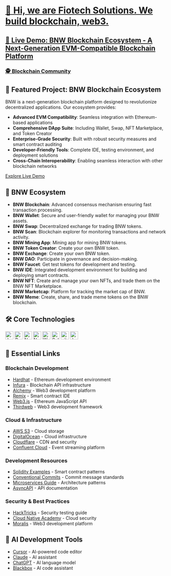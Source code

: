 <div>
  <h1>
    <a href="https://t.me/huancapital" target="_blank">
      👋 Hi, we are Fiotech Solutions. We build blockchain, web3.
    </a>
  </h1>
  <h2>
    <a href="https://evm-blockchain.fiotech.org/" target="_blank">
      🚀 Live Demo: BNW Blockchain Ecosystem - A Next-Generation EVM-Compatible Blockchain Platform
    </a>
  </h2>
  <h3>
    <a href="https://t.me/bscexchange_finance" target="_blank">
      🕵️ Blockchain Community
    </a>
  </h3>
</div>

## 🌟 Featured Project: BNW Blockchain Ecosystem

BNW is a next-generation blockchain platform designed to revolutionize decentralized applications. Our ecosystem provides:

- **Advanced EVM Compatibility**: Seamless integration with Ethereum-based applications
- **Comprehensive DApp Suite**: Including Wallet, Swap, NFT Marketplace, and Token Creator
- **Enterprise-Grade Security**: Built with robust security measures and smart contract auditing
- **Developer-Friendly Tools**: Complete IDE, testing environment, and deployment solutions
- **Cross-Chain Interoperability**: Enabling seamless interaction with other blockchain networks

[Explore Live Demo](https://evm-blockchain.fiotech.org/)

## 🧩 BNW Ecosystem

- **BNW Blockchain**: Advanced consensus mechanism ensuring fast transaction processing.
- **BNW Wallet**: Secure and user-friendly wallet for managing your BNW assets.
- **BNW Swap**: Decentralized exchange for trading BNW tokens.
- **BNW Scan**: Blockchain explorer for monitoring transactions and network activity.
- **BNW Mining App**: Mining app for mining BNW tokens.
- **BNW Token Creator**: Create your own BNW token.
- **BNW Exchange**: Create your own BNW token.
- **BNW DAO**: Participate in governance and decision-making.
- **BNW Faucet**: Get test tokens for development and testing.
- **BNW IDE**: Integrated development environment for building and deploying smart contracts.
- **BNW NFT**: Create and manage your own NFTs, and trade them on the BNW NFT Marketplace.
- **BNW Marketcap**: Platform for tracking the market cap of BNW.
- **BNW Meme**: Create, share, and trade meme tokens on the BNW blockchain.

## 🛠️ Core Technologies

<p>
 <img alt="Javascript" src="https://img.shields.io/badge/JavaScript-323330?style=for-the-badge&logo=javascript&logoColor=F7DF1E"  height="25px"/>
 <img alt="React" src="https://img.shields.io/badge/React-20232A?style=for-the-badge&logo=react&logoColor=61DAFB" height="25px"/>
 <img alt="NextJs" src="https://img.shields.io/badge/Next-black?style=for-the-badge&logo=next.js&logoColor=white" height="25px"/>
 <img alt="Nodejs" src="https://img.shields.io/badge/-Nodejs-43853d?style=flat-square&logo=Node.js&logoColor=white"  height="25px"/>
 <img alt="Web3" src="https://img.shields.io/badge/Web3.js-F16822?style=for-the-badge&logo=web3.js&logoColor=white" height="25px"/>
 <img alt="Solidity" src="https://img.shields.io/badge/Solidity-363636?style=for-the-badge&logo=solidity&logoColor=white" height="25px"/>
 <img alt="git" src="https://img.shields.io/badge/-Git-F05032?style=flat-square&logo=git&logoColor=white" height="25px"/>
 <img alt="docker" src="https://img.shields.io/badge/Docker-2496ED?style=for-the-badge&logo=docker&logoColor=white" height="25px"/>
</p>

## 🔗 Essential Links

### Blockchain Development
- [Hardhat](https://hardhat.org/) - Ethereum development environment
- [Infura](https://www.infura.io/) - Blockchain API infrastructure
- [Alchemy](https://www.alchemy.com) - Web3 development platform
- [Remix](https://remix.ethereum.org) - Smart contract IDE
- [Web3.js](https://web3js.readthedocs.io) - Ethereum JavaScript API
- [Thirdweb](https://thirdweb.com) - Web3 development framework

### Cloud & Infrastructure
- [AWS S3](https://aws.amazon.com/s3/) - Cloud storage
- [DigitalOcean](https://cloud.digitalocean.com/) - Cloud infrastructure
- [Cloudflare](https://dash.cloudflare.com) - CDN and security
- [Confluent Cloud](https://confluent.cloud) - Event streaming platform

### Development Resources
- [Solidity Examples](https://solidity-by-example.org) - Smart contract patterns
- [Conventional Commits](https://conventionalcommits.org) - Commit message standards
- [Microservices Guide](https://microservices.io) - Architecture patterns
- [AsyncAPI](https://studio.asyncapi.com) - API documentation

### Security & Best Practices
- [HackTricks](https://book.hacktricks.xyz) - Security testing guide
- [Cloud Native Academy](https://www.aquasec.com/cloud-native-academy/) - Cloud security
- [Moralis](https://moralis.io) - Web3 development platform

## 🤖 AI Development Tools
- [Cursor](https://www.cursor.com/) - AI-powered code editor
- [Claude](https://claude.ai/new) - AI assistant
- [ChatGPT](https://openai.com/chatgpt/) - AI language model
- [Blackbox](https://www.blackbox.ai/) - AI code assistant

